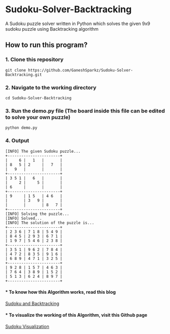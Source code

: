 # Sudoku-Solver-Backtracking
A Sudoku puzzle solver written in Python which solves the given 9x9 sudoku puzzle using Backtracking algorithm

## How to run this program?
### 1. Clone this repository
```Shell
git clone https://github.com/GaneshSparkz/Sudoku-Solver-Backtracking.git
```

### 2. Navigate to the working directory
```Shell
cd Sudoku-Solver-Backtracking
```

### 3. Run the demo.py file (The board inside this file can be edited to solve your own puzzle)
```Shell
python demo.py
```

### 4. Output
```Shell
[INFO] The given Sudoku puzzle...
+-----------------------+
|     6 |   1   |       |
| 8   5 | 2     |   7   |
|   9   |       |       |
+-----------------------+
| 3 5 1 |   6   |       |
|     2 |     5 |       |
| 6     |       |       |
+-----------------------+
| 9     | 1 5   | 4 6   |
|       | 3   9 |       |
|       |       | 8   7 |
+-----------------------+
[INFO] Solving the puzzle...
[INFO] Solved...
[INFO] The solution of the puzzle is...
+-----------------------+
| 2 3 6 | 7 1 8 | 5 4 9 |
| 8 4 5 | 2 9 3 | 6 7 1 |
| 1 9 7 | 5 4 6 | 2 3 8 |
+-----------------------+
| 3 5 1 | 9 6 2 | 7 8 4 |
| 4 7 2 | 8 3 5 | 9 1 6 |
| 6 8 9 | 4 7 1 | 3 2 5 |
+-----------------------+
| 9 2 8 | 1 5 7 | 4 6 3 |
| 7 6 4 | 3 8 9 | 1 5 2 |
| 5 1 3 | 6 2 4 | 8 9 7 |
+-----------------------+
```

#### * To know how this Algorithm works, read this blog
[Sudoku and Backtracking](https://hackernoon.com/sudoku-and-backtracking-6613d33229af)

#### * To visualize the working of this Algorithm, visit this Github page
[Sudoku Visualization](https://rafusel.github.io/sudokuVisualization/)
